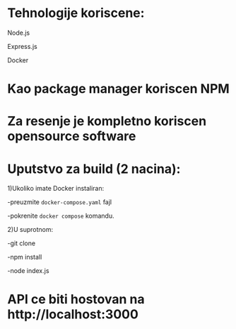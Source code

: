# Tehnologije koriscene:
Node.js

Express.js

Docker

# Kao package manager koriscen NPM

# Za resenje je kompletno koriscen opensource software

# Uputstvo za build (2 nacina):

1)Ukoliko imate Docker instaliran:

-preuzmite `docker-compose.yaml` fajl

-pokrenite `docker compose` komandu.

2)U suprotnom:

-git clone

-npm install

-node index.js

# API ce biti hostovan na http://localhost:3000
